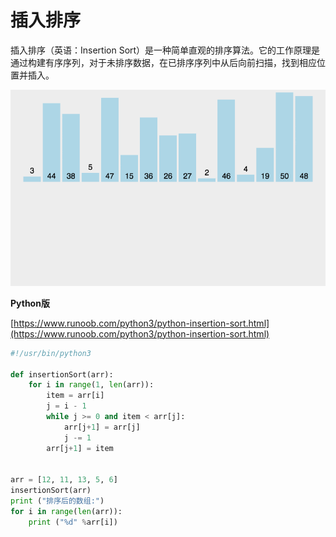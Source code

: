 # 插入排序



插入排序（英语：Insertion Sort）是一种简单直观的排序算法。它的工作原理是通过构建有序序列，对于未排序数据，在已排序序列中从后向前扫描，找到相应位置并插入。

![](images/1.gif)

**Python版**

[https://www.runoob.com/python3/python-insertion-sort.html](https://www.runoob.com/python3/python-insertion-sort.html)

```Python
#!/usr/bin/python3
 
def insertionSort(arr):
    for i in range(1, len(arr)):
        item = arr[i]
        j = i - 1
        while j >= 0 and item < arr[j]:
            arr[j+1] = arr[j]
            j -= 1
        arr[j+1] = item


arr = [12, 11, 13, 5, 6] 
insertionSort(arr) 
print ("排序后的数组:") 
for i in range(len(arr)): 
    print ("%d" %arr[i])
```

